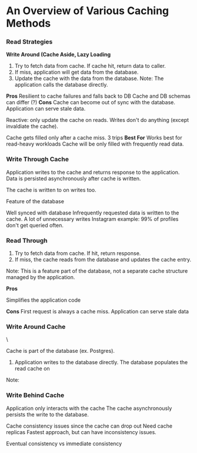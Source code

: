 


# An Overview of Various Caching Methods

### Read Strategies

**Write Around (Cache Aside, Lazy Loading**
1. Try to fetch data from cache. If cache hit, return data to caller.
2. If miss, application will get data from the database.
3. Update the cache with the data from the database.
Note: The application calls the database directly.



**Pros**
Resilient to cache failures and falls back to DB
Cache and DB schemas can differ (?)
**Cons**
Cache can become out of sync with the database.
Application can serve stale data.

Reactive: only update the cache on reads. Writes don't do anything (except invaldiate the cache).

Cache gets filled only after a cache miss. 3 trips
**Best For**
Works best for read-heavy workloads
Cache will be only filled with frequently read data.

### Write Through Cache


Application writes to the cache and returns response to the application.
Data is persisted asynchronously after cache is written.

The cache is written to on writes too.

Feature of the database

Well synced with database
Infrequently requested data is written to the cache. A lot of unnecessary writes
Instagram example: 
99% of profiles don't get queried often.

### Read Through
1. Try to fetch data from cache. If hit, return response.
2. If miss, the cache reads from the database and updates the cache entry.

Note: This is a feature part of the database, not a separate cache structure managed by the application.

**Pros**

Simplifies the application code

**Cons**
First request is always a cache miss.
Application can serve stale data


### Write Around Cache
\

Cache is part of the database (ex. Postgres).

1. Application writes to the database directly. The database populates the read cache on


Note: 

### Write Behind Cache
Application only interacts with the cache
The cache asynchronously persists the write to the database.

Cache consistency issues since the cache can drop out
Need cache replicas
Fastest approach, but can have inconsistency issues.

Eventual consistency vs immediate consistency
